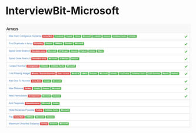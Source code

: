 # InterviewBit-Microsoft

![All Solved](https://github.com/iamFarukh/InterviewBit-Microsoft/blob/main/image.png)
